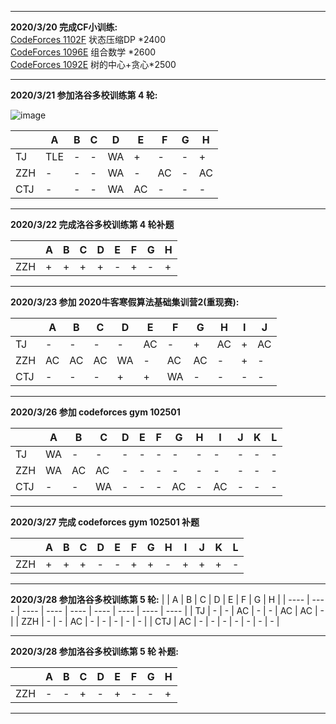<hr>

**2020/3/20 完成CF小训练:**<br>
[CodeForces 1102F](http://codeforces.com/problemset/problem/1102/F) 状态压缩DP \*2400 <br>
[CodeForces 1096E](http://codeforces.com/problemset/problem/1096/E) 组合数学 \*2600 <br>
[CodeForces 1092E](http://codeforces.com/problemset/problem/1092/E) 树的中心+贪心\*2500 <br>

<hr>

**2020/3/21 参加洛谷多校训练第 4 轮:**<br>

![image](https://github.com/Zery955/ACM/blob/master/%E5%9B%BE%E7%89%87%E6%96%87%E4%BB%B6/%E5%A4%9A%E6%A0%A1%E8%AE%AD%E7%BB%83%E7%AC%AC%204%20%E8%BD%AE%E6%A6%9C%E5%8D%95.PNG)

|      | A    | B    | C    | D    | E    | F    | G    | H    |
| ---- | ---- | ---- | ---- | ---- | ---- | ---- | ---- | ---- |
| TJ   | TLE  | -    | -    | WA   | +    | -    | -    | +    |
| ZZH  | -    | -    | -    | WA   | -    | AC   | -    | AC   |
| CTJ  | -    | -    | -    | WA   | AC   | -    | -    | -    |





<hr>

**2020/3/22 完成洛谷多校训练第 4 轮补题**<br>

|      | A    | B    | C    | D    | E    | F    | G    | H    |
| ---- | ---- | ---- | ---- | ---- | ---- | ---- | ---- | ---- |
| ZZH  | +    | +    | +    | +    | -    | +    | -    | +    |



<hr>

**2020/3/23 参加 2020牛客寒假算法基础集训营2(重现赛):**



|      | A    | B    | C    | D    | E    | F    | G    | H    | I    | J    |
| ---- | ---- | ---- | ---- | ---- | ---- | ---- | ---- | ---- | ---- | ---- |
| TJ   | -    | -    | -    | -    | AC   | -    | +    | AC   | +    | AC   |
| ZZH  | AC   | AC   | AC   | WA   | -    | AC   | AC   | -    | +    | -    |
| CTJ  | -    | -    | -    | +    | +    | WA   | -    | -    | -    | -    |

<hr>

**2020/3/26 参加 codeforces gym 102501**

|      | A    | B    | C    | D    | E    | F    | G    | H    | I    | J    | K    | L    |
| ---- | ---- | ---- | ---- | ---- | ---- | ---- | ---- | ---- | ---- | ---- | ---- | ---- |
| TJ   | WA    | -    | -    | -    | -    | -    | -    | -    | -    | -    | -    | -    |
| ZZH  | WA    | AC    | AC    | -    | -    | -    | -    | -    | -    | -    | -    | -    |
| CTJ  | -    | -    | WA    | -    | -    | -    | AC    | -    | AC    | -    | -    | -    |

<hr>

**2020/3/27 完成 codeforces gym 102501 补题**

|      | A    | B    | C    | D    | E    | F    | G    | H    | I    | J    | K    | L    |
| ---- | ---- | ---- | ---- | ---- | ---- | ---- | ---- | ---- | ---- | ---- | ---- | ---- |
| ZZH  | +    | +    | +    | -    | -    | +    | +    | -    | +    | +    | +    | -    |


<hr>

**2020/3/28 参加洛谷多校训练第 5 轮:**
|      | A    | B    | C    | D    | E    | F    | G    | H    |
| ---- | ---- | ---- | ---- | ---- | ---- | ---- | ---- | ---- |
| TJ   | -    | -    | AC   | -    | -    | AC   | AC   | -    |
| ZZH  | -    | -    | AC   | -    | -    | -    | -    | -    |
| CTJ  | AC   | -    | -    | -    | -    | -    | -    | -    |

<hr>

**2020/3/28 参加洛谷多校训练第 5 轮 补题:**

|      | A    | B    | C    | D    | E    | F    | G    | H    |
| ---- | ---- | ---- | ---- | ---- | ---- | ---- | ---- | ---- |
| ZZH  | -    | -    | +    | -    | +    | -    | -    | +    |

<hr>
